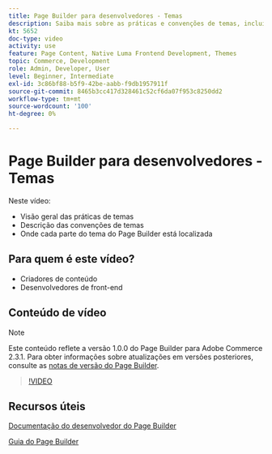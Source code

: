 ```yaml
---
title: Page Builder para desenvolvedores - Temas
description: Saiba mais sobre as práticas e convenções de temas​, incluindo o local de cada parte do tema do Page Builder.
kt: 5652
doc-type: video
activity: use
feature: Page Content, Native Luma Frontend Development, Themes
topic: Commerce, Development
role: Admin, Developer, User
level: Beginner, Intermediate
exl-id: 3c86bf88-b5f9-42be-aabb-f9db1957911f
source-git-commit: 8465b3cc417d328461c52cf6da07f953c8250dd2
workflow-type: tm+mt
source-wordcount: '100'
ht-degree: 0%

---
```


# Page Builder para desenvolvedores - Temas

Neste vídeo:

- Visão geral das práticas de temas
- Descrição das convenções de temas&#x200B;
- Onde cada parte do tema do Page Builder está localizada &#x200B;

## Para quem é este vídeo?

- Criadores de conteúdo
- Desenvolvedores de front-end

## Conteúdo de vídeo

>[!NOTE]
>
>Este conteúdo reflete a versão 1.0.0 do Page Builder para Adobe Commerce 2.3.1. Para obter informações sobre atualizações em versões posteriores, consulte as [notas de versão do Page Builder](https://experienceleague.adobe.com/docs/commerce-admin/page-builder/release-notes.html?lang=pt-BR).

>[!VIDEO](https://video.tv.adobe.com/v/3430905?quality=12&learn=on&captions=por_br)

## Recursos úteis

[Documentação do desenvolvedor do Page Builder](https://developer.adobe.com/commerce/frontend-core/page-builder/)

[Guia do Page Builder](https://experienceleague.adobe.com/docs/commerce-admin/page-builder/introduction.html?lang=pt-BR)
